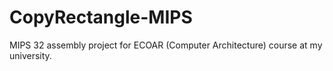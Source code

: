 # CopyRectangle-MIPS
MIPS 32 assembly project for ECOAR (Computer Architecture) course at my university. 
